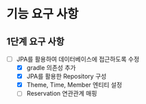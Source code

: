 # 기능 요구 사항

## 1단계 요구 사항

- [ ] JPA를 활용하여 데이터베이스에 접근하도록 수정
    - [x] gradle 의존성 추가
    - [x] JPA를 활용한 Repository 구성
    - [x] Theme, Time, Member 엔티티 설정
    - [ ] Reservation 연관관계 매핑
